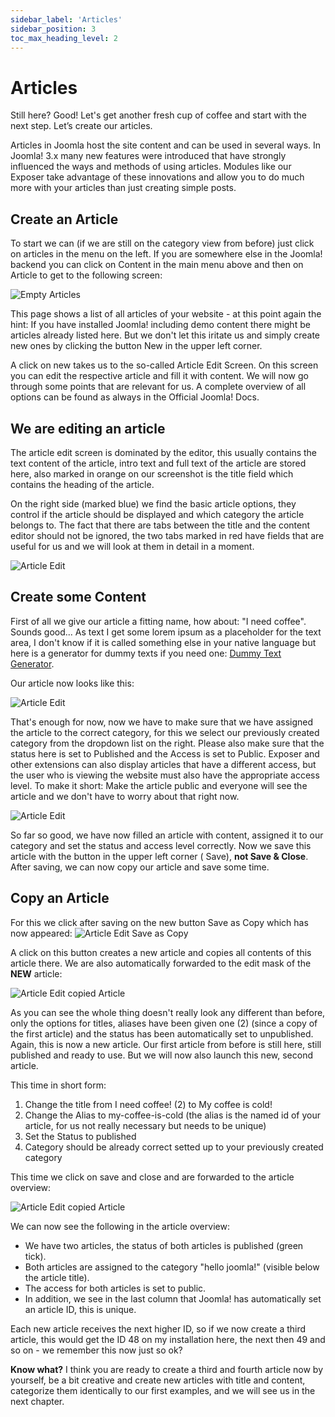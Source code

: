```yaml
---
sidebar_label: 'Articles'
sidebar_position: 3
toc_max_heading_level: 2
---
```


# Articles

<p class="lead">Still here? Good! Let's get another fresh cup of coffee and start with the next step. Let’s create our articles.</p>

Articles in Joomla host the site content and can be used in several ways. In Joomla! 3.x many new features were
introduced that have strongly influenced the ways and methods of using articles. Modules like our Exposer take advantage
of these innovations and allow you to do much more with your articles than just creating simple posts.

## Create an Article

To start we can (if we are still on the category view from before) just click on articles in the menu on the left. If
you are somewhere else in the Joomla! backend you can click on Content in the main menu above and then on Article to get
to the following screen:

<img src="/img/general/articles_list_empty.jpg" alt="Empty Articles" className="bordered full-width" />

This page shows a list of all articles of your website - at this point again the hint: If you have installed Joomla!
including demo content there might be articles already listed here. But we don't let this iritate us and simply create
new ones by clicking the button New in the upper left corner.

A click on new takes us to the so-called Article Edit Screen. On this screen you can edit the respective article and
fill it with content. We will now go through some points that are relevant for us. A complete overview of all options
can be found as always in the Official Joomla! Docs.

## We are editing an article

The article edit screen is dominated by the editor, this usually contains the text content of the article, intro text
and full text of the article are stored here, also marked in <span class="marked marked-orange">orange</span> on our
screenshot is the title field which contains the heading of the article.

On the right side (marked <span class="marked marked-blue">blue</span>) we find the basic article options, they control
if the article should be displayed and which category the article belongs to. The fact that there are tabs between the
title and the content editor should not be ignored, the two tabs marked in <span class="marked marked-red">red</span>
have fields that are useful for us and we will look at them in detail in a moment.

<img src="/img/general/article_edit_empty.jpg" alt="Article Edit" className="bordered full-width" />

## Create some Content

First of all we give our article a fitting name, how about: "I need coffee". Sounds good...
As text I get some lorem ipsum as a placeholder for the text area, I don't know if it is called something else in your
native language but here is a generator for dummy texts if you need one: [Dummy Text Generator](https://loremipsum.de/).

Our article now looks like this:

<img src="/img/general/article_edit_c1.jpg" alt="Article Edit" className="bordered full-width" />

That's enough for now, now we have to make sure that we have assigned the article to the correct category, for this we
select our previously created category from the dropdown list on the right. Please also make sure that the status here
is set to Published and the Access is set to Public. Exposer and other extensions can also display articles that have a
different access, but the user who is viewing the website must also have the appropriate access level. To make it short:
Make the article public and everyone will see the article and we don't have to worry about that right now.

<img src="/img/general/article_sel_cat.jpg" alt="Article Edit" className="bordered" />

So far so good, we have now filled an article with content, assigned it to our category and set the status and access
level correctly. Now we save this article with the button in the upper left corner (<span class="marked marked-green">
Save</span>),
**not Save & Close**. After saving, we can now copy our article and save some time.

## Copy an Article

For this we click after saving on the new button Save as Copy which has now appeared:
<img src="/img/saveascopy.jpg" alt="Article Edit Save as Copy" className="bordered full-width" />

A click on this button creates a new article and copies all contents of this article there. We are also automatically
forwarded to the edit mask of the **NEW** article:

<img src="/img/general/copied_article.jpg" alt="Article Edit copied Article" className="bordered full-width" />

As you can see the whole thing doesn't really look any different than before, only the options for titles, aliases have
been given one (2) (since a copy of the first article) and the status has been automatically set to unpublished. Again,
this is now a new article. Our first article from before is still here, still published and ready to use. But we will
now also launch this new, second article.

This time in short form:

1. Change the title from I need coffee! (2) to My coffee is cold!
2. Change the Alias to my-coffee-is-cold (the alias is the named id of your article, for us not really necessary but
   needs to be unique)
3. Set the Status to published
4. Category should be already correct setted up to your previously created category

This time we click on save and close and are forwarded to the article overview:

<img src="/img/general/article_overview_two_art.jpg" alt="Article Edit copied Article" className="bordered full-width" />

We can now see the following in the article overview:

- We have two articles, the status of both articles is published (green tick).
- Both articles are assigned to the category "hello joomla!" (visible below the article title).
- The access for both articles is set to public.
- In addition, we see in the last column that Joomla! has automatically set an article ID, this is unique.

Each new article receives the next higher ID, so if we now create a third article, this would get the ID 48 on my
installation here, the next then 49 and so on - we remember this now just so ok?

**Know what?** I think you are ready to create a third and fourth article now by yourself, be a bit creative and create new
articles with title and content, categorize them identically to our first examples, and we will see us in the next
chapter.

